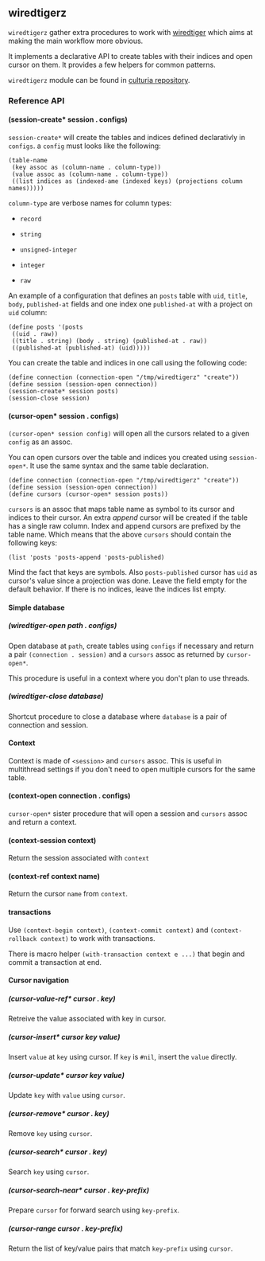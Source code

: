 ## wiredtigerz

`wiredtigerz` gather extra procedures to work with
[wiredtiger](wiredtiger.html) which aims at making the main workflow
more obvious.

It implements a declarative API to create tables with their indices and open
cursor on them. It provides a few helpers for common patterns.

`wiredtigerz` module can be found in
[culturia repository](https://github.com/amirouche/Culturia/blob/master/culturia/wiredtigerz.scm).

### Reference API

#### (session-create* session . configs)

`session-create*` will create the tables and indices defined declarativly in
`configs`. a `config` must looks like the following:

```
(table-name
 (key assoc as (column-name . column-type))
 (value assoc as (column-name . column-type))
 ((list indices as (indexed-ame (indexed keys) (projections column names)))))
```

`column-type` are verbose names for column types:

- `record`

- `string`

- `unsigned-integer`

- `integer`

- `raw`

An example of a configuration that defines an `posts` table with `uid`, `title`,
`body`, `published-at` fields and one index one `published-at` with a project
on `uid` column:

```
(define posts '(posts
 ((uid . raw))
 ((title . string) (body . string) (published-at . raw))
 ((published-at (published-at) (uid)))))
```

You can create the table and indices in one call using the following code:

```
(define connection (connection-open "/tmp/wiredtigerz" "create"))
(define session (session-open connection))
(session-create* session posts)
(session-close session)
```

#### (cursor-open* session . configs)

`(cursor-open* session config)` will open all the cursors related to a given
`config` as an assoc.

You can open cursors over the table and indices you created using
`session-open*`. It use the same syntax and the same table declaration.

```
(define connection (connection-open "/tmp/wiredtigerz" "create"))
(define session (session-open connection))
(define cursors (cursor-open* session posts))
```

`cursors` is an assoc that maps table name as symbol to its cursor and indices
to their cursor. An extra *append* cursor will be created if the table has a
single raw column. Index and append cursors are prefixed by the table name.
Which means that the above `cursors` should contain the following keys:

```
(list 'posts 'posts-append 'posts-published)
```

Mind the fact that keys are symbols. Also `posts-published` cursor has `uid` as
cursor's value since a projection was done. Leave the field empty for the
default behavior. If there is no indices, leave the indices list empty.

#### Simple database

##### (wiredtiger-open path . configs)

Open database at `path`, create tables using `configs` if necessary and return
a pair `(connection . session)` and a `cursors` assoc as returned
by `cursor-open*`.

This procedure is useful in a context where you don't plan to use threads.


##### (wiredtiger-close database)

Shortcut procedure to close a database where `database` is a pair of connection
and session.


#### Context

Context is made of `<session>` and `cursors` assoc. This is useful in multithread
settings if you don't need to open multiple cursors for the same table.

#### (context-open connection . configs)

`cursor-open*` sister procedure that will open a session and `cursors` assoc
and return a context.

#### (context-session context)

Return the session associated with `context`

#### (context-ref context name)

Return the cursor `name` from `context`.

#### transactions

Use `(context-begin context)`, `(context-commit context)` and
`(context-rollback context)` to work with transactions.

There is macro helper `(with-transaction context e ...)` that begin and
commit a transaction at end.

#### Cursor navigation

##### (cursor-value-ref* cursor . key)

Retreive the value associated with key in cursor.

##### (cursor-insert* cursor key value)

Insert `value` at `key` using cursor. If `key` is `#nil`, insert the `value`
directly.

##### (cursor-update* cursor key value)

Update `key` with `value` using `cursor`.

##### (cursor-remove* cursor . key)

Remove `key` using `cursor`.

##### (cursor-search* cursor . key)

Search `key` using `cursor`.

##### (cursor-search-near* cursor . key-prefix)

Prepare `cursor` for forward search using `key-prefix`.

##### (cursor-range cursor . key-prefix)

Return the list of key/value pairs that match `key-prefix` using `cursor`.
